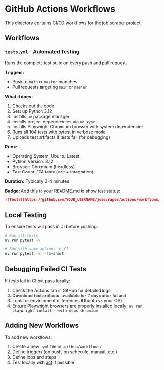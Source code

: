 # GitHub Actions Workflows

This directory contains CI/CD workflows for the job scraper project.

## Workflows

### `tests.yml` - Automated Testing

Runs the complete test suite on every push and pull request.

**Triggers:**
- Push to `main` or `master` branches
- Pull requests targeting `main` or `master`

**What it does:**
1. Checks out the code
2. Sets up Python 3.12
3. Installs `uv` package manager
4. Installs project dependencies via `uv sync`
5. Installs Playwright Chromium browser with system dependencies
6. Runs all 104 tests with pytest in verbose mode
7. Uploads test artifacts if tests fail (for debugging)

**Runs:**
- Operating System: Ubuntu Latest
- Python Version: 3.12
- Browser: Chromium (headless)
- Test Count: 104 tests (unit + integration)

**Duration:** Typically 2-4 minutes

**Badge:**
Add this to your README.md to show test status:
```markdown
![Tests](https://github.com/YOUR_USERNAME/jobscraper/actions/workflows/tests.yml/badge.svg)
```

## Local Testing

To ensure tests will pass in CI before pushing:

```bash
# Run all tests
uv run pytest -v

# Run with same options as CI
uv run pytest -v --tb=short
```

## Debugging Failed CI Tests

If tests fail in CI but pass locally:

1. Check the Actions tab in GitHub for detailed logs
2. Download test artifacts (available for 7 days after failure)
3. Look for environment differences (Ubuntu vs your OS)
4. Ensure Playwright browsers are properly installed locally: `uv run playwright install --with-deps chromium`

## Adding New Workflows

To add new workflows:

1. Create a new `.yml` file in `.github/workflows/`
2. Define triggers (on push, on schedule, manual, etc.)
3. Define jobs and steps
4. Test locally with [act](https://github.com/nektos/act) if possible

